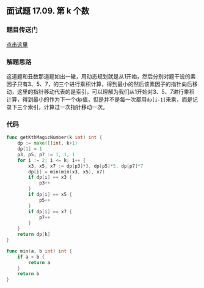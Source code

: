 ## 面试题 17.09. 第 k 个数

### 题目传送门

[点击这里](https://leetcode.cn/problems/get-kth-magic-number-lcci/)

### 解题思路

这道题和丑数那道题如出一辙，用动态规划就是从1开始，然后分别对题干说的素因子只有3、5、7，的三个进行乘积计算，得到最小的然后该素因子的指针向后移动，这里的指针移动代表的是索引，可以理解为我们从1开始对3、5、7进行乘积计算，得到最小的作为下一个dp值，但是并不是每一次都用`dp[i-1]`来乘，而是记录下三个索引，计算过一次指针移动一次。

### 代码

```go
func getKthMagicNumber(k int) int {
    dp := make([]int, k+1)
    dp[1] = 1
    p3, p5, p7 := 1, 1, 1
    for i := 2; i <= k; i++ {
        x3, x5, x7 := dp[p3]*3, dp[p5]*5, dp[p7]*7
        dp[i] = min(min(x3, x5), x7)
        if dp[i] == x3 {
            p3++
        }
        if dp[i] == x5 {
            p5++
        }
        if dp[i] == x7 {
            p7++
        }
    }
    return dp[k]
}

func min(a, b int) int {
    if a < b {
        return a
    }
    return b
}

```